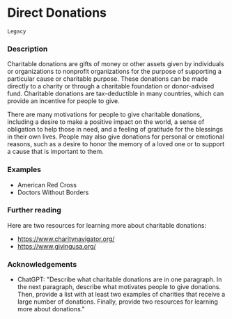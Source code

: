 # Direct Donations

`Legacy`

### Description

Charitable donations are gifts of money or other assets given by individuals or organizations to nonprofit organizations for the purpose of supporting a particular cause or charitable purpose. These donations can be made directly to a charity or through a charitable foundation or donor-advised fund. Charitable donations are tax-deductible in many countries, which can provide an incentive for people to give.

There are many motivations for people to give charitable donations, including a desire to make a positive impact on the world, a sense of obligation to help those in need, and a feeling of gratitude for the blessings in their own lives. People may also give donations for personal or emotional reasons, such as a desire to honor the memory of a loved one or to support a cause that is important to them.

### Examples

- American Red Cross
- Doctors Without Borders

### Further reading

Here are two resources for learning more about charitable donations:

- https://www.charitynavigator.org/
- https://www.givingusa.org/

### Acknowledgements

- ChatGPT: "Describe what charitable donations are in one paragraph. In the next paragraph, describe what motivates people to give donations. Then, provide a list with at least two examples of charities that receive a large number of donations. Finally, provide two resources for learning more about donations."
